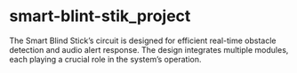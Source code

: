 # smart-blint-stik_project
The Smart Blind Stick’s circuit is designed for efficient real-time obstacle detection and audio alert response. The design integrates multiple modules, each playing a crucial role in the system’s operation.
